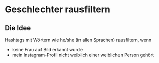 # Geschlechter rausfiltern

## Die Idee

Hashtags mit Wörtern wie he/she (in allen Sprachen) rausfiltern, wenn

  * keine Frau auf Bild erkannt wurde
  * mein Instagram-Profil nicht weiblich einer weiblichen Person gehört